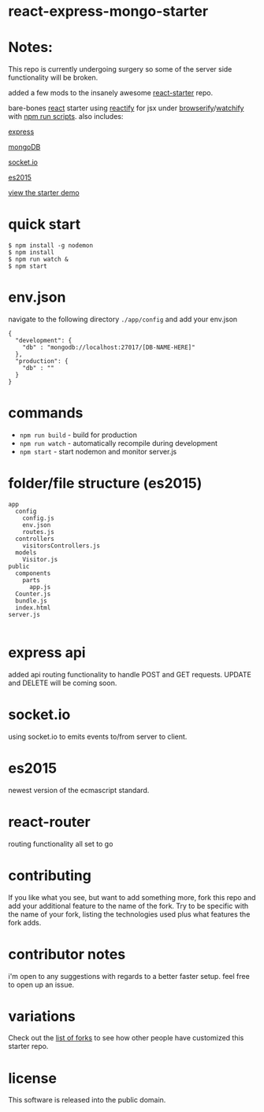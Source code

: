 # react-express-mongo-starter

# Notes: 

This repo is currently undergoing surgery so some of the server side functionality will be broken.

added a few mods to the insanely awesome [react-starter](https://github.com/substack/react-starter) repo.  

bare-bones [react](https://facebook.github.io/react/) starter
using [reactify](https://npmjs.com/package/reactify) for jsx
under [browserify](http://browserify.org)/[watchify](https://npmjs.com/package/watchify)
with [npm run scripts](http://substack.net/task_automation_with_npm_run).
also includes:

[express](http://expressjs.com/)

[mongoDB](https://www.mongodb.org/)

[socket.io](http://socket.io/)

[es2015](https://babeljs.io/docs/learn-es2015/)

[view the starter demo](http://substack.neocities.org/react_starter.html)


# quick start

```
$ npm install -g nodemon
$ npm install
$ npm run watch &
$ npm start
```

# env.json
navigate to the following directory `./app/config` and add your env.json

```
{
  "development": {
    "db" : "mongodb://localhost:27017/[DB-NAME-HERE]"
  },
  "production": {
    "db" : ""
  }
}
```

# commands

* `npm run build` - build for production
* `npm run watch` - automatically recompile during development
* `npm start` - start nodemon and monitor server.js

# folder/file structure (es2015)

``` 
app
  config
    config.js
    env.json
    routes.js
  controllers
    visitorsControllers.js
  models
    Visitor.js
public
  components
    parts
      app.js
  Counter.js
  bundle.js
  index.html
server.js
    
```
# express api
added api routing functionality to handle POST and GET requests. UPDATE and DELETE will be coming soon.

# socket.io
using socket.io to emits events to/from server to client.

# es2015
newest version of the ecmascript standard.

# react-router
routing functionality all set to go


# contributing

If you like what you see, but want to add something more, fork this repo and add
your additional feature to the name of the fork. Try to be specific with the
name of your fork, listing the technologies used plus what features the fork
adds.

# contributor notes

i'm open to any suggestions with regards to a better faster setup.  feel free to open up an issue.


# variations

Check out the [list of forks](https://github.com/substack/react-starter/network/members)
to see how other people have customized this starter repo.

# license

This software is released into the public domain.
